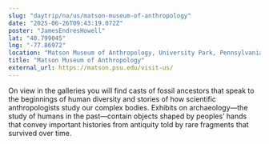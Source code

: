```yaml
---
slug: "daytrip/na/us/matson-museum-of-anthropology"
date: "2025-06-26T09:43:19.072Z"
poster: "JamesEndresHowell"
lat: "40.799045"
lng: "-77.86972"
location: "Matson Museum of Anthropology, University Park, Pennsylvania, 16802, United States"
title: "Matson Museum of Anthropology"
external_url: https://matson.psu.edu/visit-us/
---
```

On view in the galleries you will find casts of fossil ancestors that speak to the beginnings of human diversity and stories of how scientific anthropologists study our complex bodies. Exhibits on archaeology—the study of humans in the past—contain objects shaped by peoples’ hands that convey important histories from antiquity told by rare fragments that survived over time.